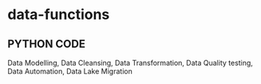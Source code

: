 # data-functions
PYTHON CODE
---
Data Modelling, Data Cleansing, Data Transformation, Data Quality testing, Data Automation, Data Lake Migration

